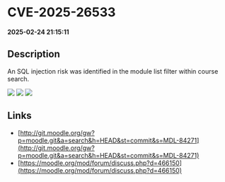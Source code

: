 # CVE-2025-26533

**2025-02-24 21:15:11**

## Description
An SQL injection risk was identified in the module list filter within course search.

![](https://img.shields.io/static/v1?label=Score&message=8.1&color=red)
![](https://img.shields.io/static/v1?label=Severity&message=HIGH&color=red)
![](https://img.shields.io/static/v1?label=CWE&message=SQL&color=green)

## Links
- [http://git.moodle.org/gw?p=moodle.git&a=search&h=HEAD&st=commit&s=MDL-84271](http://git.moodle.org/gw?p=moodle.git&a=search&h=HEAD&st=commit&s=MDL-84271)
- [https://moodle.org/mod/forum/discuss.php?d=466150](https://moodle.org/mod/forum/discuss.php?d=466150)
